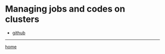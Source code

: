 # Managing jobs and codes on clusters

- [github](github.md)
-----------------------------------------
[home](../index.md)